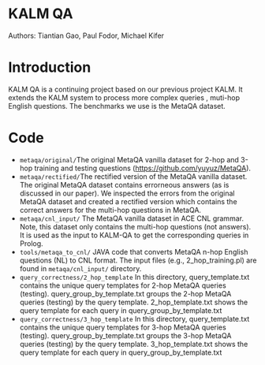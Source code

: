 # KALM QA
Authors: Tiantian Gao, Paul Fodor, Michael Kifer

# Introduction
KALM QA is a continuing project based on our previous project KALM. It extends the KALM system to process more complex queries , muti-hop English questions. The benchmarks we use is the MetaQA dataset. 

# Code

* `metaqa/original/`The original MetaQA vanilla dataset for 2-hop and 3-hop training and testing questions (https://github.com/yuyuz/MetaQA).
* `metaqa/rectified/`The rectified version of the MetaQA vanilla dataset. The original MetaQA dataset contains errorneous answers (as is discussed in our paper). We inspected the errors from the original MetaQA dataset and created a rectified version which contains the  correct answers for the multi-hop questions in MetaQA.
* `metaqa/cnl_input/` The MetaQA vanilla dataset in ACE CNL grammar. Note, this dataset only contains the multi-hop questions (not answers). It is used as the input to KALM-QA to get the corresponding queries in Prolog.
* `tools/metaqa_to_cnl/` JAVA code that converts MetaQA n-hop English questions (NL) to CNL format. The input files (e.g., 2_hop_training.pl) are found in `metaqa/cnl_input/` directory. 
* `query_correctness/2_hop_template` In this directory, query_template.txt contains the unique query templates for 2-hop MetaQA queries (testing). query_group_by_template.txt groups the 2-hop MetaQA queries (testing) by the query template. 2_hop_template.txt shows the query template for each query in query_group_by_template.txt
* `query_correctness/3_hop_template` In this directory, query_template.txt contains the unique query templates for 3-hop MetaQA queries (testing). query_group_by_template.txt groups the 3-hop MetaQA queries (testing) by the query template. 3_hop_template.txt shows the query template for each query in query_group_by_template.txt
